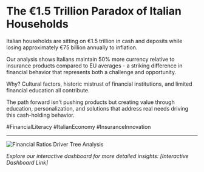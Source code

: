 # The €1.5 Trillion Paradox of Italian Households

Italian households are sitting on €1.5 trillion in cash and deposits while losing approximately €75 billion annually to inflation.

Our analysis shows Italians maintain 50% more currency relative to insurance products compared to EU averages - a striking difference in financial behavior that represents both a challenge and opportunity.

Why? Cultural factors, historic mistrust of financial institutions, and limited financial education all contribute.

The path forward isn't pushing products but creating value through education, personalization, and solutions that address real needs driving this cash-holding behavior.

#FinancialLiteracy #ItalianEconomy #InsuranceInnovation 

---

![Financial Ratios Driver Tree Analysis](assets/driver_tree/financial_driver_tree.png)

*Explore our interactive dashboard for more detailed insights: [Interactive Dashboard Link]* 